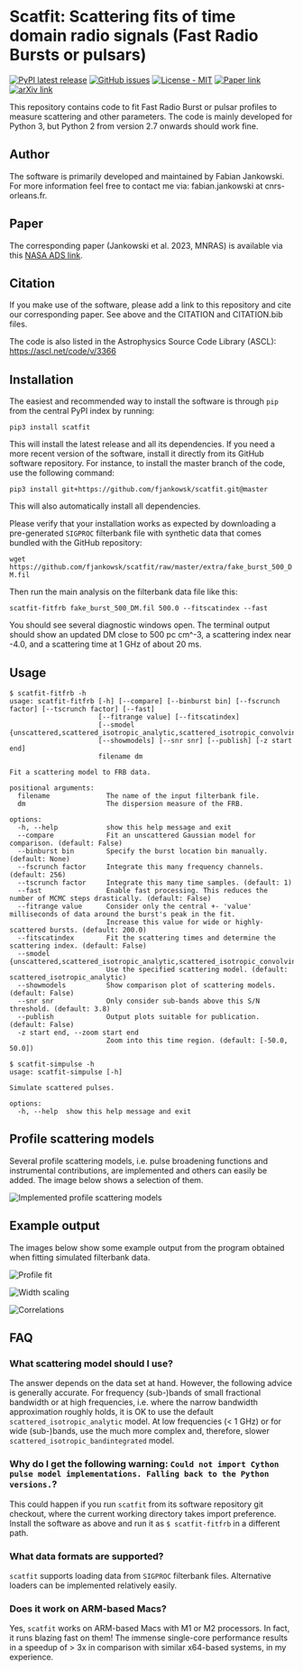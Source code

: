 # Scatfit: Scattering fits of time domain radio signals (Fast Radio Bursts or pulsars) #

[![PyPI latest release](https://img.shields.io/pypi/v/scatfit.svg)](https://pypi.org/project/scatfit/)
[![GitHub issues](https://img.shields.io/badge/issue_tracking-GitHub-blue.svg)](https://github.com/fjankowsk/scatfit/issues/)
[![License - MIT](https://img.shields.io/pypi/l/scatfit.svg)](https://github.com/fjankowsk/scatfit/blob/master/LICENSE)
[![Paper link](https://img.shields.io/badge/paper-10.1093/mnras/stad2041-blue.svg)](https://doi.org/10.1093/mnras/stad2041)
[![arXiv link](https://img.shields.io/badge/arXiv-2302.10107-blue.svg)](https://arxiv.org/abs/2302.10107)

This repository contains code to fit Fast Radio Burst or pulsar profiles to measure scattering and other parameters. The code is mainly developed for Python 3, but Python 2 from version 2.7 onwards should work fine.

## Author ##

The software is primarily developed and maintained by Fabian Jankowski. For more information feel free to contact me via: fabian.jankowski at cnrs-orleans.fr.

## Paper ##

The corresponding paper (Jankowski et al. 2023, MNRAS) is available via this [NASA ADS link](https://ui.adsabs.harvard.edu/abs/2023MNRAS.524.4275J/abstract).

## Citation ##

If you make use of the software, please add a link to this repository and cite our corresponding paper. See above and the CITATION and CITATION.bib files.

The code is also listed in the Astrophysics Source Code Library (ASCL): https://ascl.net/code/v/3366

## Installation ##

The easiest and recommended way to install the software is through `pip` from the central PyPI index by running:

`pip3 install scatfit`

This will install the latest release and all its dependencies. If you need a more recent version of the software, install it directly from its GitHub software repository. For instance, to install the master branch of the code, use the following command:

`pip3 install git+https://github.com/fjankowsk/scatfit.git@master`

This will also automatically install all dependencies.

Please verify that your installation works as expected by downloading a pre-generated `SIGPROC` filterbank file with synthetic data that comes bundled with the GitHub repository:

`wget https://github.com/fjankowsk/scatfit/raw/master/extra/fake_burst_500_DM.fil`

Then run the main analysis on the filterbank data file like this:

`scatfit-fitfrb fake_burst_500_DM.fil 500.0 --fitscatindex --fast`

You should see several diagnostic windows open. The terminal output should show an updated DM close to 500 pc cm^-3, a scattering index near -4.0, and a scattering time at 1 GHz of about 20 ms.

## Usage ##

```
$ scatfit-fitfrb -h
usage: scatfit-fitfrb [-h] [--compare] [--binburst bin] [--fscrunch factor] [--tscrunch factor] [--fast]
                      [--fitrange value] [--fitscatindex]
                      [--smodel {unscattered,scattered_isotropic_analytic,scattered_isotropic_convolving,scattered_isotropic_bandintegrated,scattered_isotropic_afb_instrumental,scattered_isotropic_dfb_instrumental}]
                      [--showmodels] [--snr snr] [--publish] [-z start end]
                      filename dm

Fit a scattering model to FRB data.

positional arguments:
  filename              The name of the input filterbank file.
  dm                    The dispersion measure of the FRB.

options:
  -h, --help            show this help message and exit
  --compare             Fit an unscattered Gaussian model for comparison. (default: False)
  --binburst bin        Specify the burst location bin manually. (default: None)
  --fscrunch factor     Integrate this many frequency channels. (default: 256)
  --tscrunch factor     Integrate this many time samples. (default: 1)
  --fast                Enable fast processing. This reduces the number of MCMC steps drastically. (default: False)
  --fitrange value      Consider only the central +- 'value' milliseconds of data around the burst's peak in the fit.
                        Increase this value for wide or highly-scattered bursts. (default: 200.0)
  --fitscatindex        Fit the scattering times and determine the scattering index. (default: False)
  --smodel {unscattered,scattered_isotropic_analytic,scattered_isotropic_convolving,scattered_isotropic_bandintegrated,scattered_isotropic_afb_instrumental,scattered_isotropic_dfb_instrumental}
                        Use the specified scattering model. (default: scattered_isotropic_analytic)
  --showmodels          Show comparison plot of scattering models. (default: False)
  --snr snr             Only consider sub-bands above this S/N threshold. (default: 3.8)
  --publish             Output plots suitable for publication. (default: False)
  -z start end, --zoom start end
                        Zoom into this time region. (default: [-50.0, 50.0])
```

```
$ scatfit-simpulse -h
usage: scatfit-simpulse [-h]

Simulate scattered pulses.

options:
  -h, --help  show this help message and exit
```

## Profile scattering models ##

Several profile scattering models, i.e. pulse broadening functions and instrumental contributions, are implemented and others can easily be added. The image below shows a selection of them.

![Implemented profile scattering models](https://github.com/fjankowsk/scatfit/raw/master/docs/profile_models.png "Implemented profile scattering models")

## Example output ##

The images below show some example output from the program obtained when fitting simulated filterbank data.

![Profile fit](https://github.com/fjankowsk/scatfit/raw/master/docs/profile_fit.png "Profile fit")

![Width scaling](https://github.com/fjankowsk/scatfit/raw/master/docs/width_scaling.png "Width scaling")

![Correlations](https://github.com/fjankowsk/scatfit/raw/master/docs/corner.png "Correlations")

## FAQ ##

### What scattering model should I use? ###

The answer depends on the data set at hand. However, the following advice is generally accurate. For frequency (sub-)bands of small fractional bandwidth or at high frequencies, i.e. where the narrow bandwidth approximation roughly holds, it is OK to use the default `scattered_isotropic_analytic` model. At low frequencies (< 1 GHz) or for wide (sub-)bands, use the much more complex and, therefore, slower `scattered_isotropic_bandintegrated` model.

### Why do I get the following warning: `Could not import Cython pulse model implementations. Falling back to the Python versions.`? ###

This could happen if you run `scatfit` from its software repository git checkout, where the current working directory takes import preference. Install the software as above and run it as `$ scatfit-fitfrb` in a different path.

### What data formats are supported? ###

`scatfit` supports loading data from `SIGPROC` filterbank files. Alternative loaders can be implemented relatively easily.

### Does it work on ARM-based Macs? ###

Yes, `scatfit` works on ARM-based Macs with M1 or M2 processors. In fact, it runs blazing fast on them! The immense single-core performance results in a speedup of > 3x in comparison with similar x64-based systems, in my experience.

